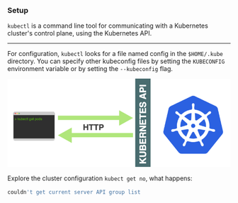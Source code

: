 
<br>

### Setup 

`kubectl` is a command line tool for communicating with a Kubernetes cluster's control plane, using the Kubernetes API.

<hr>

For configuration, `kubectl` looks for a file named config in the `$HOME/.kube` directory. You can specify other kubeconfig files by setting the `KUBECONFIG` environment variable or by setting the `--kubeconfig` flag.

![Scan results](./assets/kubectl.png)

Explore the cluster configuration `kubect get no`, what happens:
```bash
couldn't get current server API group list
```